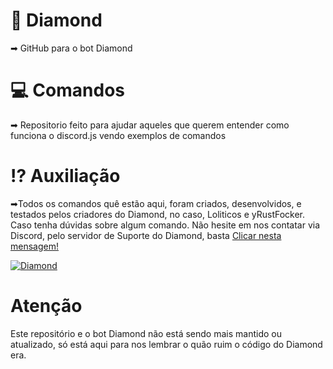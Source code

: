 # 💎 Diamond
➡ GitHub para o bot Diamond

# 💻 Comandos

➡ Repositorio feito para ajudar aqueles que querem entender como funciona o discord.js vendo exemplos de comandos

# ⁉ Auxiliação

➡Todos os comandos quê estão aqui, foram criados, desenvolvidos, e testados pelos criadores do Diamond, no caso, Loliticos e yRustFocker. Caso tenha dúvidas sobre algum comando. Não hesite em nos contatar via Discord, pelo servidor de Suporte do Diamond, basta [Clicar nesta mensagem!](https://discord.gg/D7GvCMc)

<a href="https://discordbots.org/bot/561359827331186688" >
  <img src="https://discordbots.org/api/widget/561359827331186688.svg" alt="Diamond" />
</a>

# Atenção

Este repositório e o bot Diamond não está sendo mais mantido ou atualizado, só está aqui para nos lembrar o quão ruim o código do Diamond era.
